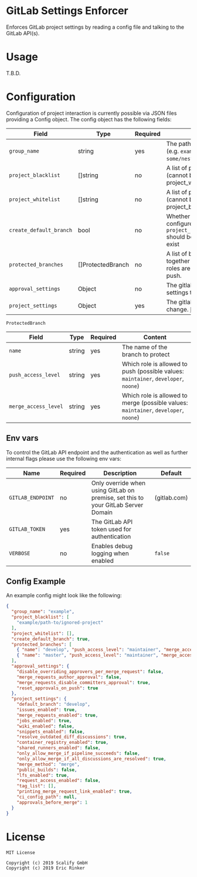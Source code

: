 # GitLab Settings Enforcer

Enforces GitLab project settings by reading a config file and talking to
the GitLab API(s).

# Usage

T.B.D.

# Configuration

Configuration of project interaction is currently possible via JSON files
providing a Config object. The config object has the following fields:


| Field                   | Type              | Required | Content                                                                                                          | Default |
|-------------------------|-------------------|----------|------------------------------------------------------------------------------------------------------------------|---------|
| `group_name`            | string            | yes      | The path of the root group<BR>(e.g. `example` or `some/nested/example`)                                          |         |
| `project_blacklist`     | []string          | no       | A list of projects to blacklist<BR>(cannot be set when project_whitelist is used)                                | []      |
| `project_whitelist`     | []string          | no       | A list of projects to whitelist<BR>(cannot be set when project_blacklist is used)                                | []      |
| `create_default_branch` | bool              | no       | Whether the default branch configured in `project_settings.default_branch` should be created if it doesn't exist |         |
| `protected_branches`    | []ProtectedBranch | no       | A list of branches to protect, together with the infos which roles are allowed to merge or push.                 |         |
| `approval_settings`     | Object            | no       | The gitlab project approval settings to change. [Possible keys](https://docs.gitlab.com/ee/api/merge_request_approvals.html#change-configuration) |         |
| `project_settings`      | Object            | yes      | The gitlab project settings to change. [Possible keys](https://docs.gitlab.com/ce/api/projects.html#edit-project) |         |


`ProtectedBranch` 

| Field                | Type   | Required | Content                                                                              |
|----------------------|--------|----------|--------------------------------------------------------------------------------------|
| `name`               | string | yes      | The name of the branch to protect                                                    |
| `push_access_level`  | string | yes      | Which role is allowed to push (possible values: `maintainer`, `developer`, `noone`)  |
| `merge_access_level` | string | yes      | Which role is allowed to merge (possible values: `maintainer`, `developer`, `noone`) |


## Env vars

To control the GitLab API endpoint and the authentication as well as further
internal flags please use the following env vars:

| Name              | Required | Description                                                                       | Default      |
|-------------------|----------|-----------------------------------------------------------------------------------|--------------|
| `GITLAB_ENDPOINT` | no       | Only override when using GitLab on premise, set this to your GitLab Server Domain | (gitlab.com) |
| `GITLAB_TOKEN`    | yes      | The GitLab API token used for authentication                                      |              |
| `VERBOSE`         | no       | Enables debug logging when enabled                                                | `false`      |


## Config Example

An example config might look like the following:

```json
{
  "group_name": "example",
  "project_blacklist": [
    "example/path-to/ignored-project"
  ],
  "project_whitelist": [],
  "create_default_branch": true,
  "protected_branches": [
    { "name": "develop", "push_access_level": "maintainer", "merge_access_level": "developer"},
    { "name": "master", "push_access_level": "maintainer", "merge_access_level": "developer"}
  ],
  "approval_settings": {
    "disable_overriding_approvers_per_merge_request": false,
    "merge_requests_author_approval": false,
    "merge_requests_disable_committers_approval": true,
    "reset_approvals_on_push": true
  },
  "project_settings": {
    "default_branch": "develop",
    "issues_enabled": true,
    "merge_requests_enabled": true,
    "jobs_enabled": true,
    "wiki_enabled": false,
    "snippets_enabled": false,
    "resolve_outdated_diff_discussions": true,
    "container_registry_enabled": true,
    "shared_runners_enabled": false,
    "only_allow_merge_if_pipeline_succeeds": false,
    "only_allow_merge_if_all_discussions_are_resolved": true,
    "merge_method": "merge",
    "public_builds": false,
    "lfs_enabled": true,
    "request_access_enabled": false,
    "tag_list": [],
    "printing_merge_request_link_enabled": true,
    "ci_config_path": null,
    "approvals_before_merge": 1
  }
}
```

# License

    MIT License
    
    Copyright (c) 2019 Scalify GmbH
    Copyright (c) 2019 Eric Rinker
